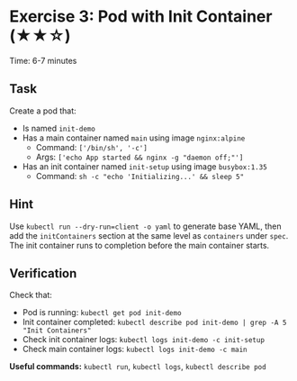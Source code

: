 # Exercise 3: Pod with Init Container (★★☆)

Time: 6-7 minutes

## Task

Create a pod that:

- Is named `init-demo`
- Has a main container named `main` using image `nginx:alpine`
  - Command: `['/bin/sh', '-c']`
  - Args: `['echo App started && nginx -g "daemon off;"']`
- Has an init container named `init-setup` using image `busybox:1.35`
  - Command: `sh -c "echo 'Initializing...' && sleep 5"`

## Hint

Use `kubectl run --dry-run=client -o yaml` to generate base YAML, then add the
`initContainers` section at the same level as `containers` under `spec`. The init container
runs to completion before the main container starts.

## Verification

Check that:

- Pod is running: `kubectl get pod init-demo`
- Init container completed: `kubectl describe pod init-demo | grep -A 5 "Init Containers"`
- Check init container logs: `kubectl logs init-demo -c init-setup`
- Check main container logs: `kubectl logs init-demo -c main`

**Useful commands:** `kubectl run`, `kubectl logs`, `kubectl describe pod`
